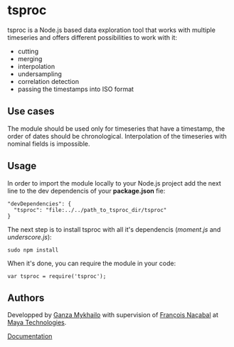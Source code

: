 # tsproc

tsproc is a Node.js based data exploration tool that works with multiple timeseries and offers different possibilities to work with it:
- cutting
- merging
- interpolation
- undersampling
- correlation detection
- passing the timestamps into ISO format

## Use cases

The module should be used only for timeseries that have a timestamp, the order of dates should be chronological. Interpolation of the timeseries with nominal fields is impossible.

## Usage

In order to import the module locally to your Node.js project add the next line to the dev dependencis of your __package.json__ fie:

```
"devDependencies": {
  "tsproc": "file:../../path_to_tsproc_dir/tsproc"
}
```

The next step is to install tsproc with all it's dependencis (_moment.js_ and _underscore.js_):

```
sudo npm install
```
When it's done, you can require the module in your code:

```
var tsproc = require('tsproc');
```

## Authors

Developped by [Ganza Mykhailo](mailto:hanzenok@gmail.com) with supervision of [François Naçabal](mailto:francois.nacabal@maya-technologies.com) at [Maya Technologies](http://www.maya-technologies.com/en/).

[Documentation](tsproc/doc/index.html)
